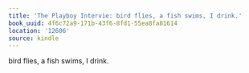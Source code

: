 ```yaml
---
title: 'The Playboy Intervie: bird flies, a fish swims, I drink.'
book_uuid: 4f6c72a9-171b-43f6-8fd1-55ea8fa81614
location: '12606'
source: kindle
---
```


bird flies, a fish swims, I drink.
